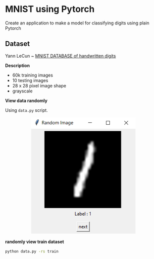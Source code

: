 # MNIST using Pytorch

Create an application to make a model for classifying digits using plain Pytorch

## Dataset

Yann LeCun ~ [MNIST DATABASE of handwritten digits](http://yann.lecun.com/exdb/mnist/index.html)

**Description**

* 60k training images 
* 10 testing images
* 28 x 28 pixel image shape
* grayscale
  
**View data randomly**

Using `data.py` script.

<p align="center">
  <img src="./preview-rs.png" alt="preview" />
</p>

**randomly view train dataset**

```bash
python data.py -rs train
```